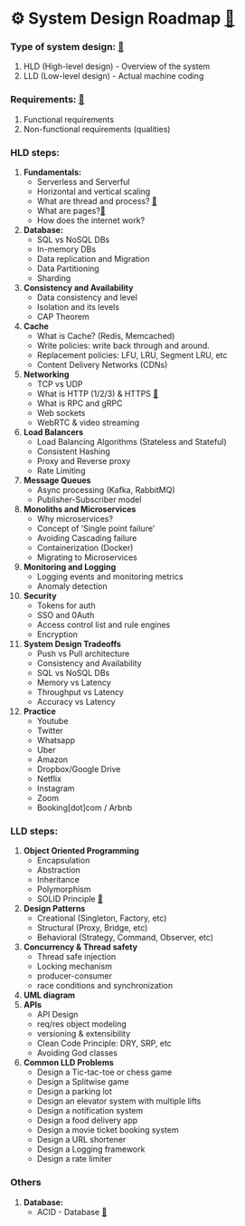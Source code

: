 # ⚙️ System Design Roadmap [🔗](https://www.youtube.com/watch?v=CuQmQpvw04I&t=1s)

### Type of system design: [🔗](https://dev.to/sajidurshajib/understanding-hld-and-lld-in-system-design-a-developers-guide-22j6)

1. HLD (High-level design) - Overview of the system
2. LLD (Low-level design) - Actual machine coding 

### Requirements:  [🔗](https://dev.to/sajidurshajib/functional-and-non-functional-requirements-explained-5gf9)

1. Functional requirements
2. Non-functional requirements (qualities)


### HLD steps:

1. **Fundamentals:**
   - Serverless and Serverful
   - Horizontal and vertical scaling 
   - What are thread and process? [🔗](https://dev.to/sajidurshajib/thread-vs-process-in-a-nutshell-5bjp)
   - What are pages?[🔗](https://dev.to/sajidurshajib/what-are-pages-in-osmemory-46gc)
   - How does the internet work? 
2. **Database:** 
   - SQL vs NoSQL DBs 
   - In-memory DBs
   - Data replication and Migration 
   - Data Partitioning 
   - Sharding 
3. **Consistency and Availability** 
   - Data consistency and level 
   - Isolation and its levels
   - CAP Theorem 
4. **Cache**
   - What is Cache? (Redis, Memcached)
   -  Write policies: write back through and around. 
   -  Replacement policies: LFU, LRU, Segment LRU, etc
   -  Content Delivery Networks (CDNs)
5. **Networking** 
   - TCP vs UDP 
   - What is HTTP (1/2/3) & HTTPS [🔗](https://blog.bytebytego.com/p/a-deep-dive-into-http-from-http-1)
   - What is RPC and gRPC
   - Web sockets
   - WebRTC & video streaming 
6. **Load Balancers**
   - Load Balancing Algorithms (Stateless and Stateful)
   - Consistent Hashing
   - Proxy and Reverse proxy
   - Rate Limiting 
7. **Message Queues** 
   - Async processing (Kafka, RabbitMQ)
   - Publisher-Subscriber model
8. **Monoliths and Microservices** 
   - Why microservices?
   - Concept of ‘Single point failure’ 
   - Avoiding Cascading failure
   - Containerization (Docker)
   - Migrating to Microservices 
9. **Monitoring and Logging** 
   - Logging events and monitoring metrics 
   - Anomaly detection
10. **Security**
    - Tokens for auth 
    - SSO and 0Auth 
    - Access control list and rule engines
    - Encryption 
11. **System Design Tradeoffs** 
    - Push vs Pull architecture 
    - Consistency and Availability 
    - SQL vs NoSQL DBs 
    - Memory vs Latency 
    - Throughput vs Latency 
    - Accuracy vs Latency 
12. **Practice**
    - Youtube 
    - Twitter
    - Whatsapp 
    - Uber
    - Amazon 
    - Dropbox/Google Drive
    - Netflix 
    - Instagram 
    - Zoom 
    - Booking[dot]com / Arbnb
    
### LLD steps:

1. **Object Oriented Programming**
   - Encapsulation
   - Abstraction 
   - Inheritance 
   - Polymorphism 
   - SOLID Principle [🔗](https://dev.to/sajidurshajib/5-pillars-of-solid-15gn)
2. **Design Patterns** 
   - Creational (Singleton, Factory, etc)
   - Structural (Proxy, Bridge, etc)
   - Behavioral (Strategy, Command, Observer, etc)
3. **Concurrency & Thread safety** 
   - Thread safe injection 
   - Locking mechanism 
   - producer-consumer 
   - race conditions and synchronization 
4. **UML diagram** 
5. **APIs**
   - API Design 
   - req/res object modeling 
   - versioning & extensibility 
   - Clean Code Principle: DRY, SRP, etc
   - Avoiding God classes
6. **Common LLD Problems** 
   - Design a Tic-tac-toe or chess game
   - Design a Splitwise game
   - Design a parking lot
   - Design an elevator system with multiple lifts 
   - Design a notification system 
   - Design a food delivery app 
   - Design a movie ticket booking system 
   - Design a URL shortener 
   - Design a Logging framework 
   - Design a rate limiter


### Others

1. **Database:**
   - ACID - Database [🔗](https://dev.to/sajidurshajib/understanding-the-acid-properties-in-databases-m2i)